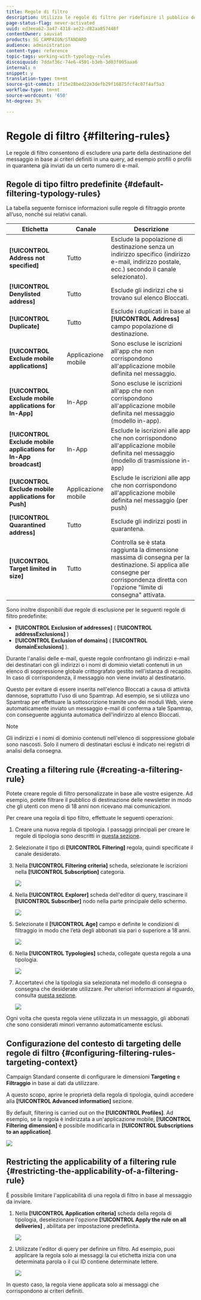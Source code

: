 ```yaml
---
title: Regole di filtro
description: Utilizza le regole di filtro per ridefinire il pubblico dei messaggi.
page-status-flag: never-activated
uuid: ed3eea62-3a47-4318-ae22-d82aa857448f
contentOwner: sauviat
products: SG_CAMPAIGN/STANDARD
audience: administration
content-type: reference
topic-tags: working-with-typology-rules
discoiquuid: 7ddaf36c-74e6-4501-b3eb-3d03f005aaa6
internal: n
snippet: y
translation-type: tm+mt
source-git-commit: 1f15e28bed22e3defb29f16875fcf4c07f4af5a3
workflow-type: tm+mt
source-wordcount: '650'
ht-degree: 3%

---
```



# Regole di filtro {#filtering-rules}

Le regole di filtro consentono di escludere una parte della destinazione del messaggio in base ai criteri definiti in una query, ad esempio profili o profili in quarantena già inviati da un certo numero di e-mail.

## Regole di tipo filtro predefinite {#default-filtering-typology-rules}

La tabella seguente fornisce informazioni sulle regole di filtraggio pronte all’uso, nonché sui relativi canali.

| Etichetta | Canale | Descrizione |
---------|----------|---------
| **[!UICONTROL Address not specified]** | Tutto | Esclude la popolazione di destinazione senza un indirizzo specifico (indirizzo e-mail, indirizzo postale, ecc.) secondo il canale selezionato). |
| **[!UICONTROL Denylisted address]** | Tutto | Esclude gli indirizzi che si trovano sul elenco Bloccati. |
| **[!UICONTROL Duplicate]** | Tutto | Esclude i duplicati in base al **[!UICONTROL Address]** campo popolazione di destinazione. |
| **[!UICONTROL Exclude mobile applications]** | Applicazione mobile | Sono escluse le iscrizioni all&#39;app che non corrispondono all&#39;applicazione mobile definita nel messaggio. |
| **[!UICONTROL Exclude mobile applications for In-App]** | In-App | Sono escluse le iscrizioni all&#39;app che non corrispondono all&#39;applicazione mobile definita nel messaggio (modello in-app). |
| **[!UICONTROL Exclude mobile applications for In-App broadcast]** | In-App | Esclude le iscrizioni alle app che non corrispondono all&#39;applicazione mobile definita nel messaggio (modello di trasmissione in-app) |
| **[!UICONTROL Exclude mobile applications for Push]** | Applicazione mobile | Esclude le iscrizioni alle app che non corrispondono all&#39;applicazione mobile definita nel messaggio (per push) |
| **[!UICONTROL Quarantined address]** | Tutto | Esclude gli indirizzi posti in quarantena. |
| **[!UICONTROL Target limited in size]** | Tutto | Controlla se è stata raggiunta la dimensione massima di consegna per la destinazione. Si applica alle consegne per corrispondenza diretta con l&#39;opzione &quot;limite di consegna&quot; attivata. |

Sono inoltre disponibili due regole di esclusione per le seguenti regole di filtro predefinite:

* **[!UICONTROL Exclusion of addresses]** ( **[!UICONTROL addressExclusions]** )
* **[!UICONTROL Exclusion of domains]** ( **[!UICONTROL domainExclusions]** ).

Durante l&#39;analisi delle e-mail, queste regole confrontano gli indirizzi e-mail dei destinatari con gli indirizzi o i nomi di dominio vietati contenuti in un elenco di soppressione globale crittografato gestito nell&#39;istanza di recapito. In caso di corrispondenza, il messaggio non viene inviato al destinatario.

Questo per evitare di essere inserita nell&#39;elenco Bloccati a causa di attività dannose, soprattutto l&#39;uso di uno Spamtrap. Ad esempio, se si utilizza uno Spamtrap per effettuare la sottoscrizione tramite uno dei moduli Web, viene automaticamente inviato un messaggio e-mail di conferma a tale Spamtrap, con conseguente aggiunta automatica dell&#39;indirizzo al elenco Bloccati.

>[!NOTE]
>
>Gli indirizzi e i nomi di dominio contenuti nell&#39;elenco di soppressione globale sono nascosti. Solo il numero di destinatari esclusi è indicato nei registri di analisi della consegna.

## Creating a filtering rule {#creating-a-filtering-rule}

Potete creare regole di filtro personalizzate in base alle vostre esigenze. Ad esempio, potete filtrare il pubblico di destinazione delle newsletter in modo che gli utenti con meno di 18 anni non ricevano mai comunicazioni.

Per creare una regola di tipo filtro, effettuate le seguenti operazioni:

1. Creare una nuova regola di tipologia. I passaggi principali per creare le regole di tipologia sono descritti in [questa sezione](../../sending/using/managing-typology-rules.md).

1. Selezionate il tipo di **[!UICONTROL Filtering]** regola, quindi specificate il canale desiderato.

1. Nella **[!UICONTROL Filtering criteria]** scheda, selezionate le iscrizioni nella **[!UICONTROL Subscription]** categoria.

   ![](assets/typology_create-rule-subscription.png)

1. Nella **[!UICONTROL Explorer]** scheda dell&#39;editor di query, trascinare il **[!UICONTROL Subscriber]** nodo nella parte principale dello schermo.

   ![](assets/typology_create-rule-subscriber.png)

1. Selezionate il **[!UICONTROL Age]** campo e definite le condizioni di filtraggio in modo che l’età degli abbonati sia pari o superiore a 18 anni.

   ![](assets/typology_create-rule-age.png)

1. Nella **[!UICONTROL Typologies]** scheda, collegate questa regola a una tipologia.

   ![](assets/typology_create-rule-typology.png)

1. Accertatevi che la tipologia sia selezionata nel modello di consegna o consegna che desiderate utilizzare. Per ulteriori informazioni al riguardo, consulta [questa sezione](../../sending/using/managing-typologies.md#applying-typologies-to-messages).

   ![](assets/typology_template.png)

Ogni volta che questa regola viene utilizzata in un messaggio, gli abbonati che sono considerati minori verranno automaticamente esclusi.

## Configurazione del contesto di targeting delle regole di filtro {#configuring-filtering-rules-targeting-context}

Campaign Standard consente di configurare le dimensioni **Targeting** e **Filtraggio** in base ai dati da utilizzare.

A questo scopo, aprire le proprietà della regola di tipologia, quindi accedere alla **[!UICONTROL Advanced information]** sezione.

By default, filtering is carried out on the **[!UICONTROL Profiles]**. Ad esempio, se la regola è indirizzata a un&#39;applicazione mobile, **[!UICONTROL Filtering dimension]** è possibile modificarla in **[!UICONTROL Subscriptions to an application]**.

![](assets/typology_rule-order_2.png)

## Restricting the applicability of a filtering rule {#restricting-the-applicability-of-a-filtering-rule}

È possibile limitare l&#39;applicabilità di una regola di filtro in base al messaggio da inviare.

1. Nella **[!UICONTROL Application criteria]** scheda della regola di tipologia, deselezionare l&#39;opzione **[!UICONTROL Apply the rule on all deliveries]** , abilitata per impostazione predefinita.

   ![](assets/typology_limit.png)

1. Utilizzate l&#39;editor di query per definire un filtro. Ad esempio, puoi applicare la regola solo ai messaggi la cui etichetta inizia con una determinata parola o il cui ID contiene determinate lettere.

   ![](assets/typology_limit-rule.png)

In questo caso, la regola viene applicata solo ai messaggi che corrispondono ai criteri definiti.
